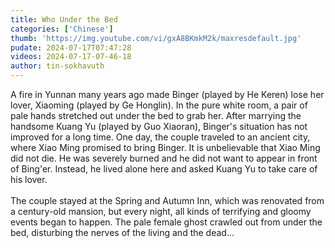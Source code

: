 ```yaml
---
title: Who Under the Bed
categories: ['Chinese']
thumb: 'https://img.youtube.com/vi/gxA8BKmkM2k/maxresdefault.jpg'
pudate: 2024-07-17T07:47:28
videos: 2024-07-17-07-46-18
author: tin-sokhavuth
---
```

A fire in Yunnan many years ago made Binger (played by He Keren) lose her lover, Xiaoming (played by Ge Honglin). In the pure white room, a pair of pale hands stretched out under the bed to grab her. After marrying the handsome Kuang Yu (played by Guo Xiaoran), Binger's situation has not improved for a long time. One day, the couple traveled to an ancient city, where Xiao Ming promised to bring Binger. It is unbelievable that Xiao Ming did not die. He was severely burned and he did not want to appear in front of Bing'er. Instead, he lived alone here and asked Kuang Yu to take care of his lover.
<br/><br/>
The couple stayed at the Spring and Autumn Inn, which was renovated from a century-old mansion, but every night, all kinds of terrifying and gloomy events began to happen. The pale female ghost crawled out from under the bed, disturbing the nerves of the living and the dead...